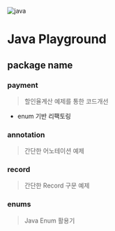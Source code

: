 ![java](https://img.shields.io/badge/Java-17-red)

# Java Playground

## package name
### payment
> 할인율계산 예제를 통한 코드개선
- enum 기반 리팩토링

### annotation
> 간단한 어노테이션 예제

### record
> 간단한 Record 구문 예제 

### enums 
> Java Enum 활용기
